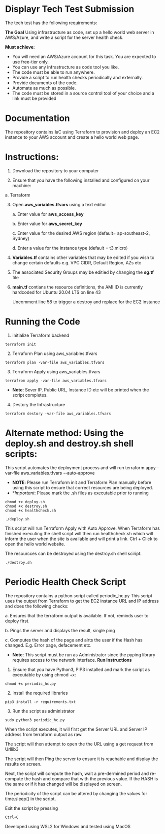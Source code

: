 # Displayr Tech Test Submission
The tech test has the following requirements:

**The Goal**
Using infrastructure as code, set up a hello world web server in AWS/Azure, and write a script for the server health check.

**Must achieve:**
- You will need an AWS/Azure account for this task. You are expected to use free-tier only.
- You can use any infrastructure as code tool you like.
- The code must be able to run anywhere.
- Provide a script to run health checks periodically and externally.
- Provide documents of the code.
- Automate as much as possible. 
- The code must be stored in a source control tool of your choice and a link must be provided

# Documentation
The repository contains IaC using Terraform to provision and deploy an EC2 instance to your AWS account and create a hello world web page.



# Instructions:

1. Download the repository to your computer

2. Ensure that you have the following installed and configured on your machine:
  
  a. Terraform
  
3. Open **aws_variables.tfvars** using a text editor

    a. Enter value for **aws_access_key**
    
    b. Enter value for **aws_secret_key**
    
    c. Enter value for the desired AWS region (default= ap-southeast-2, Sydney)
    
    d. Enter a value for the instance type (default = t3.micro)
  
4. **Variables.tf** contains other variables that may be edited if you wish to change certain defaults e.g. VPC CIDR, Default Region, AZs etc

5. The associated Security Groups may be editied by changing the **sg.tf** file

6. **main.tf** contians the resource definitions, the AMI ID is currently hardcoded for Ubuntu 20.04 LTS on line 43
   
   Uncomment line 58 to trigger a destroy and replace for the EC2 instance
   
# Running the Code

1. initialize Terraform backend
```
terraform init
```
2. Terraform Plan using aws_variables.tfvars
```
terraform plan -var-file aws_variables.tfvars
```
3. Terraform Apply using aws_variables.tfvars
```
terrafrom apply -var-file aws_variables.tfvars
```
 * **Note**: Sever IP, Public URL, Instance ID etc will be printed when the script completes.

4. Destory the Infrastructure
```
terraform destory -var-file aws_variables.tfvars
```

# Alternate method: Using the deploy.sh and destroy.sh shell scripts:

This script automates the deployment process and will run terraform appy -var-file aws_variables.tfvars --auto-approve
* **NOTE**: Please run Terraform init and Terraform Plan manually before using this script to ensure that correct resources are being deployed.
* **Important*: Please mark the .sh files as executable prior to running
```
chmod +x deploy.sh
chmod +x destroy.sh
chmod +x healthcheck.sh
```

```
./deploy.sh
```
This script will run Terraform Apply with Auto Approve. When Terraform has finished executing the shell script will then run healthcheck.sh which will inform the user when the site is available and will print a link. Ctrl + Click to open the hello world website.

The resourcces can be destroyed using the destroy.sh shell sciript.
```
./destroy.sh
```
# Periodic Health Check Script

The repository contains a python script called periodic_hc.py
This script uses the output from Terraform to get the EC2 instance URL and IP address and does the following checks:

  a. Ensures that the terraform output is available. If not, reminds user to deploy first.
  
  b. Pings the server and displays the result, single ping
  
  c. Computes the hash of the page and alrts the user if the Hash has changed. E.g. Error page, defacement etc.

* **Note**: This script must be run as Administrator since the pyping library requires access to the network interface.
**Run Instructions**

1. Ensure that you have Python3, PIP3 installed and mark the script as executable by using chmod +x:
```
chmod +x periodic_hc.py
```
2. Install the required libraries
```
pip3 install -r requirements.txt
```
3. Run the script as administrator
```
sudo python3 periodic_hc.py
```

When the script executes, it will first get the Server URL and Server IP address from terraform output as raw.

The script will then attempt to open the the URL using a get request from Urllib3

The script will then Ping the server to ensure it is reachable and display the results on screen.

Next, the script will compute the hash, wait a pre-dermined period and re-compute the hash and compare that with the previous value. If the HASH is the same or if it has changed will be displayed on screen.

The periodicity of the script can be altered by changing the values for time.sleep() in the script.

Exit the script by pressing 
```
Ctrl+C
```

Developed using WSL2 for Windows and tested using MacOS

